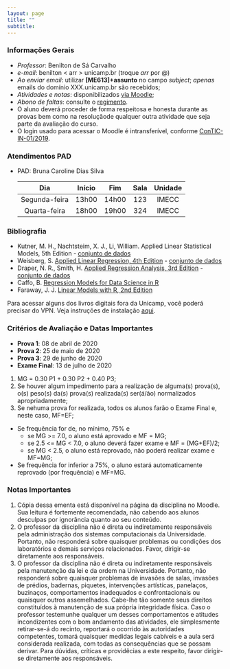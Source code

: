 ```yaml
---
layout: page
title: ""
subtitle:
---
```


### Informações Gerais

- *Professor*: Benilton de Sá Carvalho
- *e-mail*: benilton < arr > unicamp.br (troque _arr_ por @)
- *Ao enviar email*: utilizar **[ME613]+assunto** no campo *subject*; *apenas* emails do domínio XXX.unicamp.br são recebidos;
- *Atividades e notas*: disponibilizados [via Moodle](http://www.ggte.unicamp.br/eam/course/view.php?id=14185);
- *Abono de faltas*: consulte o [regimento](http://www.dac.unicamp.br/portal/grad/regimento/capitulo_v/secao_x/).
- O aluno deverá proceder de forma respeitosa e honesta durante as provas bem como na resoluçãode qualquer outra atividade que seja parte da avaliação do curso.
- O login usado para acessar o Moodle é intransferível, conforme [ConTIC-IN-01/2019](https://www.citic.unicamp.br/sites/default/files/normas/ConTIC-IN-01%202019%20-%20normas_uso_TIC.pdf).

### Atendimentos PAD

- PAD: Bruna Caroline Dias Silva

    |      Dia      | Início |  Fim  | Sala | Unidade |
    |:-------------:|:------:|:-----:|:----:|:-------:|
    | Segunda-feira |  13h00 | 14h00 |  123 |  IMECC  |
    |  Quarta-feira |  18h00 | 19h00 |  324 |  IMECC  |

### Bibliografia

* Kutner, M. H., Nachtsteim, X. J., Li, William. Applied Linear Statistical Models, 5th Edition - [conjunto de dados](http://www.stat.ufl.edu/~rrandles/sta4210/Rclassnotes/data/textdatasets/index.html)
* Weisberg, S. [Applied Linear Regression, 4th Edition](http://unicampbr.summon.serialssolutions.com/2.0.0/link/0/eLvHCXMwrV1NSwMxEB1EDyoFv22tSs5Ca5JdN9mTWLX0oljwXqZJCh5cy3YF_fdmku0KhXryGCZfhCQzTN57AUhkn_dW7oQURSaFUUamqDBVM41CckyN0M5wNOFP23w8Vs8jUs0Z_PWASqSJ9_m1_TAPAWXZjwyAW1sHtaTYJolf7l0ZHdW7QfKbdeH0DMjDl0F-M-vM166Fn5Zl3VCOIiIyOJrh3n_MaR-2HFEYDmDDFYew-9Qosy6O4CpcA4ySYm7B3gr2UvoTHRCy3wwLyyj6jOLNx3A5fHy9H_XiNCbzKEwxWY6TnEALCSBfVIFIZ9vAfCiHWjlhUU0pm6YxkQptluezG8wV78Dpmt460F2xVF9VYz1b264LOz66qGEu57BZlZ_uArbrtZqWP8hqnhA) - [conjunto de dados](http://users.stat.umn.edu/~sandy/alr4ed/)
* Draper, N. R., Smith, H. [Applied Regression Analysis, 3rd Edition](http://onlinelibrary.wiley.com/book/10.1002/9781118625590) - [conjunto de dados](http://rpackages.ianhowson.com/cran/aprean3/)
* Caffo, B. [Regression Models for Data Science in R](https://leanpub.com/regmods)
* Faraway, J. J. [Linear Models with R, 2nd Edition](http://www.maths.bath.ac.uk/~jjf23/LMR/)

Para acessar alguns dos livros digitais fora da Unicamp, você poderá precisar do VPN. Veja instruções de instalação [aqui](http://www.ccuec.unicamp.br/ccuec/acesso_remoto_vpn).


### Critérios de Avaliação e Datas Importantes

- **Prova 1**: 08 de abril de 2020
- **Prova 2**: 25 de maio de 2020
- **Prova 3**: 29 de junho de 2020
- **Exame Final**: 13 de julho de 2020

1. MG = 0.30 P1 + 0.30 P2 + 0.40 P3;
2. Se houver algum impedimento para a realização de alguma(s) prova(s), o(s) peso(s) da(s) prova(s) realizada(s) ser(á/ão) normalizados apropriadamente;
3. Se nehuma prova for realizada, todos os alunos farão o Exame Final e, neste caso, MF=EF;

* Se frequência for de, no mínimo, 75% e
  - se MG >= 7.0, o aluno está aprovado e MF = MG;
  - se 2.5 <= MG < 7.0, o aluno deverá fazer exame e MF = (MG+EF)/2;
  - se MG < 2.5, o aluno está reprovado, não poderá realizar exame e MF=MG;
* Se frequência for inferior a 75%, o aluno estará automaticamente reprovado (por frequência) e MF=MG.

### Notas Importantes

1. Cópia dessa ementa está disponível na página da disciplina no Moodle. Sua leitura é fortemente recomendada, não cabendo aos alunos desculpas por ignorância quanto ao seu conteúdo.
2. O professor da disciplina não é direta ou indiretamente responsáveis pela administração dos sistemas computacionais da Universidade. Portanto, não responderá sobre quaisquer problemas ou condições dos laboratórios e demais serviços relacionados. Favor, dirigir-se diretamente aos responsáveis.
3. O professor da disciplina não é direta ou indiretamente responsáveis pela manutenção da lei e da ordem na Universidade. Portanto, não responderá sobre quaisquer problemas de invasões de salas, invasões de prédios, badernas, piquetes, intervenções artísticas, panelaços, buzinaços, comportamentos inadequados e confrontacionais ou quaisquer outros assemelhados. Cabe-lhe tão somente seus direitos constituídos à manutenção de sua própria integridade física. Caso o professor testemunhe qualquer um desses comportamentos e atitudes incondizentes com o bom andamento das atividades, ele simplesmente retirar-se-á do recinto, reportará o ocorrido às autoridades competentes, tomará quaisquer medidas legais cabíveis e a aula será considerada realizada, com todas as consequências que se possam derivar. Para dúvidas, críticas e providêcias a este respeito, favor dirigir-se diretamente aos responsáveis.
